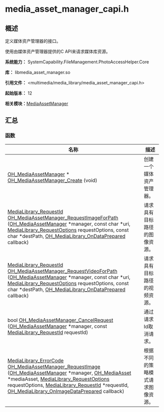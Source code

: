 # media_asset_manager_capi.h


## 概述

定义媒体资产管理器的接口。

使用由媒体资产管理器提供的C API来请求媒体库资源。

**系统能力：** SystemCapability.FileManagement.PhotoAccessHelper.Core

**库：** libmedia_asset_manager.so

**引用文件：** &lt;multimedia/media_library/media_asset_manager_capi.h&gt;

**起始版本：** 12

**相关模块：**[MediaAssetManager](_media_asset_manager.md)


## 汇总


### 函数

| 名称 | 描述 | 
| -------- | -------- |
| [OH_MediaAssetManager](_media_asset_manager.md#oh_mediaassetmanager) \* [OH_MediaAssetManager_Create](_media_asset_manager.md#oh_mediaassetmanager_create) (void) | 创建一个媒体资产管理器。 | 
| [MediaLibrary_RequestId](_media_library___request_id.md) [OH_MediaAssetManager_RequestImageForPath](_media_asset_manager.md#oh_mediaassetmanager_requestimageforpath) ([OH_MediaAssetManager](_media_asset_manager.md#oh_mediaassetmanager) \*manager, const char \*uri, [MediaLibrary_RequestOptions](_media_library___request_options.md) requestOptions, const char \*destPath, [OH_MediaLibrary_OnDataPrepared](_media_asset_manager.md#oh_medialibrary_ondataprepared) callback) | 请求具有目标路径的图像资源。 | 
| [MediaLibrary_RequestId](_media_library___request_id.md) [OH_MediaAssetManager_RequestVideoForPath](_media_asset_manager.md#oh_mediaassetmanager_requestvideoforpath) ([OH_MediaAssetManager](_media_asset_manager.md#oh_mediaassetmanager) \*manager, const char \*uri, [MediaLibrary_RequestOptions](_media_library___request_options.md) requestOptions, const char \*destPath, [OH_MediaLibrary_OnDataPrepared](_media_asset_manager.md#oh_medialibrary_ondataprepared) callback) | 请求具有目标路径的视频资源。 | 
| bool [OH_MediaAssetManager_CancelRequest](_media_asset_manager.md#oh_mediaassetmanager_cancelrequest) ([OH_MediaAssetManager](_media_asset_manager.md#oh_mediaassetmanager) \*manager, const [MediaLibrary_RequestId](_media_library___request_id.md) requestId) | 通过请求Id取消请求。 | 
| [MediaLibrary_ErrorCode](_media_asset_manager.md#medialibrary_errorcode) [OH_MediaAssetManager_RequestImage](_media_asset_manager.md#oh_mediaassetmanager_requestimage) ([OH_MediaAssetManager](_media_asset_manager.md#oh_mediaassetmanager) \*manager, [OH_MediaAsset](_media_asset_manager.md#oh_mediaasset) \*mediaAsset, [MediaLibrary_RequestOptions](_media_library___request_options.md) requestOptions, [MediaLibrary_RequestId](_media_library___request_id.md) \*requestId, [OH_MediaLibrary_OnImageDataPrepared](_media_asset_manager.md#oh_medialibrary_onimagedataprepared) callback) | 根据不同的策略模式请求图像资源。 | 
